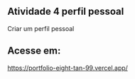 ## Atividade 4 perfil pessoal
Criar um perfil pessoal

## Acesse em:
https://portfolio-eight-tan-99.vercel.app/